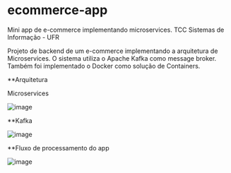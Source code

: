 # ecommerce-app
Mini app de e-commerce implementando microservices. TCC Sistemas de Informação - UFR

Projeto de backend de um e-commerce implementando a arquitetura de Microservices. O sistema utiliza o Apache Kafka como message broker. Também foi implementado
o Docker como solução de Containers.

**Arquitetura

Microservices


![image](https://user-images.githubusercontent.com/50780131/203987448-39b29055-5c3a-465e-bef9-52f0839b2c73.png)


**Kafka

![image](https://user-images.githubusercontent.com/50780131/203987549-3f5cade7-582a-46ac-ab85-ede415b7e808.png)


**Fluxo de processamento do app

![image](https://user-images.githubusercontent.com/50780131/203987624-e979c847-3064-4a0b-a3cb-37153cb14f33.png)
